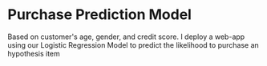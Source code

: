# Purchase Prediction Model
Based on customer's age, gender, and credit score. I deploy a web-app using our Logistic Regression Model to predict the likelihood to purchase an hypothesis item
